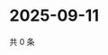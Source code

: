 # 2025-09-11

共 0 条

<!-- BEGIN ZHIHUQUESTIONS -->
<!-- 最后更新时间 Thu Sep 11 2025 05:09:27 GMT+0800 (China Standard Time) -->

<!-- END ZHIHUQUESTIONS -->
